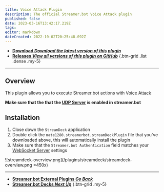 ```yaml
---
title: Voice Attack Plugin
description: The official Streamer.bot Voice Attack plugin
published: false
date: 2023-03-16T13:42:17.219Z
tags: 
editor: markdown
dateCreated: 2022-10-02T20:25:48.092Z
---
```


- [<i class="mdi mdi-download"></i> **Download *<i class="mdi mdi-github"></i> Download the latest version of this plugin***](https://github.com/nate1280/voiceattack-Streamer.bot/releases/latest/download/StreamerBotActionRunner-1.0.zip)
- [<i class="mdi mdi-chevron-right"></i> **Releases *<i class="mdi mdi-github"></i> View all versions of this plugin on GitHub***](https://github.com/nate1280/voiceattack-Streamer.bot/releases)
{.btn-grid .list .dense .my-5}

***

## Overview
This plugin allows you to execute Streamer.bot actions with [Voice Attack](https://voiceattack.com/)

**Make sure that the that the [UDP Server](/Servers-Clients/UDP-Server) is enabled in streamer.bot**

## Installation
1. Close down the `StreamDeck` application
1. Double click the `nate1280.streamerbot.streamDeckPlugin` file that you've downloaded above, this will automatically install the plugin
3. Make sure that the `Streamer.bot Authentication` field matches your [WebSocket Server](/Servers-Clients/WebSocket-Server) settings

![streamdeck-overview.png](/plugins/streamdeck/streamdeck-overview.png =450x)

---

- [<i class="mdi mdi-chevron-left"></i>**Streamer.bot External Plugins *Go Back***](/Plugins)
- [<i class="mdi mdi-table"></i> **Streamer.bot Decks *Next Up***](/Extended-Features/HTML-Decks)
{.btn-grid .my-5}